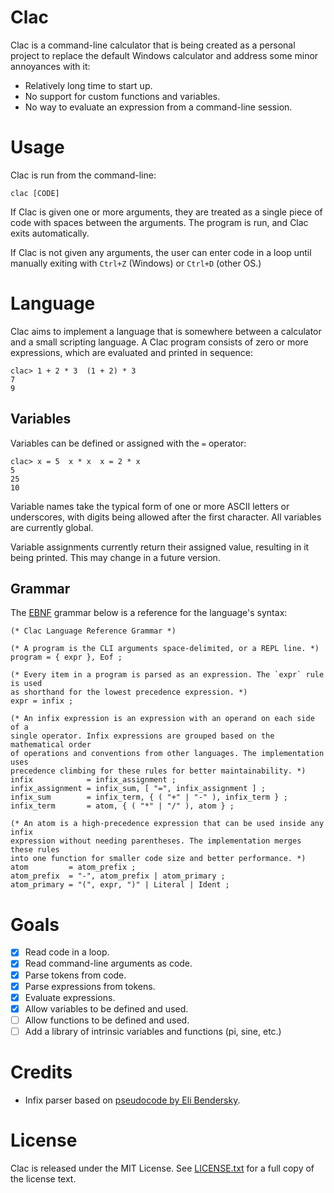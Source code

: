 # Clac
Clac is a command-line calculator that is being created as a personal project
to replace the default Windows calculator and address some minor annoyances
with it:
* Relatively long time to start up.
* No support for custom functions and variables.
* No way to evaluate an expression from a command-line session.

# Usage
Clac is run from the command-line:
```shell
clac [CODE]
```

If Clac is given one or more arguments, they are treated as a single piece of
code with spaces between the arguments. The program is run, and Clac exits
automatically.

If Clac is not given any arguments, the user can enter code in a loop until
manually exiting with `Ctrl+Z` (Windows) or `Ctrl+D` (other OS.)

# Language
Clac aims to implement a language that is somewhere between a calculator and a
small scripting language. A Clac program consists of zero or more expressions,
which are evaluated and printed in sequence:
```
clac> 1 + 2 * 3  (1 + 2) * 3
7
9
```

## Variables
Variables can be defined or assigned with the `=` operator:
```
clac> x = 5  x * x  x = 2 * x
5
25
10
```

Variable names take the typical form of one or more ASCII letters or
underscores, with digits being allowed after the first character. All variables
are currently global.

Variable assignments currently return their assigned value, resulting in it
being printed. This may change in a future version.

## Grammar
The [EBNF](https://en.wikipedia.org/wiki/Extended_Backus-Naur_form) grammar
below is a reference for the language's syntax:
```EBNF
(* Clac Language Reference Grammar *)

(* A program is the CLI arguments space-delimited, or a REPL line. *)
program = { expr }, Eof ;

(* Every item in a program is parsed as an expression. The `expr` rule is used
as shorthand for the lowest precedence expression. *)
expr = infix ;

(* An infix expression is an expression with an operand on each side of a
single operator. Infix expressions are grouped based on the mathematical order
of operations and conventions from other languages. The implementation uses
precedence climbing for these rules for better maintainability. *)
infix            = infix_assignment ;
infix_assignment = infix_sum, [ "=", infix_assignment ] ;
infix_sum        = infix_term, { ( "+" | "-" ), infix_term } ;
infix_term       = atom, { ( "*" | "/" ), atom } ;

(* An atom is a high-precedence expression that can be used inside any infix
expression without needing parentheses. The implementation merges these rules
into one function for smaller code size and better performance. *)
atom         = atom_prefix ;
atom_prefix  = "-", atom_prefix | atom_primary ;
atom_primary = "(", expr, ")" | Literal | Ident ;
```

# Goals
* [x] Read code in a loop.
* [x] Read command-line arguments as code.
* [x] Parse tokens from code.
* [x] Parse expressions from tokens.
* [x] Evaluate expressions.
* [x] Allow variables to be defined and used.
* [ ] Allow functions to be defined and used.
* [ ] Add a library of intrinsic variables and functions (pi, sine, etc.)

# Credits
* Infix parser based on
[pseudocode by Eli Bendersky](https://eli.thegreenplace.net/2012/08/02/parsing-expressions-by-precedence-climbing).

# License
Clac is released under the MIT License. See [LICENSE.txt](/LICENSE.txt) for a
full copy of the license text.
